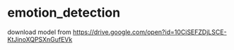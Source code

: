 # emotion_detection
download model from https://drive.google.com/open?id=10CiSEFZDjLSCE-KtJinoXQPSXnGufEVk
